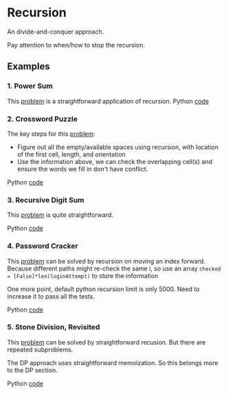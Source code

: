 # Recursion
An divide-and-conquer approach. 

Pay attention to when/how to stop the recursion.

## Examples

### 1. Power Sum
This [problem](https://www.hackerrank.com/challenges/the-power-sum/problem)
is a straightforward application of recursion.
Python [code](power_sum.py)

### 2. Crossword Puzzle
The key steps for this [problem](https://www.hackerrank.com/challenges/crossword-puzzle/problem):
* Figure out all the empty/available spaces using recursion, with location
of the first cell, length, and orientation
* Use the information above, we can check the overlapping cell(s) and ensure
the words we fill in don't have conflict.

Python [code](crossword_puzzle.com.py)

### 3. Recursive Digit Sum
This [problem](https://www.hackerrank.com/challenges/recursive-digit-sum/problem)
is quite straightforward.

Python [code](recursive_digit_sum.py)

### 4. Password Cracker
This [problem](https://www.hackerrank.com/challenges/password-cracker/problem) 
can be solved by recursion on moving an index forward. 
Because different paths might re-check the same i, so
use an array ```checked = [False]*len(loginAttempt)``` to store the information

One more point, default python recursion limit is only 5000. Need to 
increase it to pass all the tests.

Python [code](password_cracker.py)

### 5. Stone Division, Revisited
This [problem](https://www.hackerrank.com/challenges/stone-division-2/problem) can be 
solved by straightforward recusion. But there are repeated subproblems.

The DP approach uses straightforward memoization. So this belongs more to the DP section.

Python [code](stone_division_2.py)